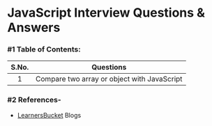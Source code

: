 # JavaScript Interview Questions & Answers

### #1 Table of Contents:

| S.No. |                   Questions                  |
| :---: |    --------------------------------------    |
|   1   | Compare two array or object with JavaScript  |

### #2 References- 
- [LearnersBucket](https://learnersbucket.com) Blogs
